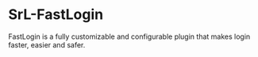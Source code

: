 # SrL-FastLogin
FastLogin is a fully customizable and configurable plugin that makes login faster, easier and safer.
